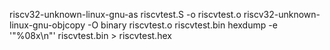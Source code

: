 riscv32-unknown-linux-gnu-as riscvtest.S -o riscvtest.o
riscv32-unknown-linux-gnu-objcopy -O binary riscvtest.o riscvtest.bin
hexdump -e '"%08x\n"' riscvtest.bin > riscvtest.hex
